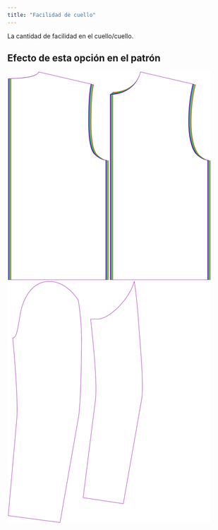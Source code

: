```yaml
---
title: "Facilidad de cuello"
---
```


La cantidad de facilidad en el cuello/cuello.

## Efecto de esta opción en el patrón

![Esta imagen muestra el efecto de esta opción superponiendo varias variantes que tienen un valor diferente para esta opción](bent_collarease_sample.svg "Efecto de esta opción en el patrón")
